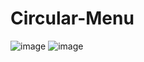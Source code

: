 # Circular-Menu
![image](https://user-images.githubusercontent.com/33998049/178023253-558b40aa-9dad-4f7b-a5e2-d7114de130d5.png)
![image](https://user-images.githubusercontent.com/33998049/178023453-740793cb-a158-46fe-9a57-cf9de49f1cdb.png)
